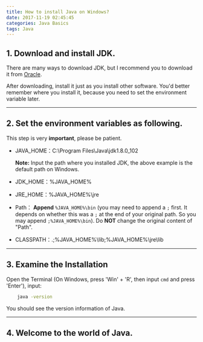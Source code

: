 ```yaml
---
title: How to install Java on Windows?
date: 2017-11-19 02:45:45
categories: Java Basics
tags: Java
---
```


## 1. Download and install JDK.

There are many ways to download JDK, but I recommend you to download it from [Oracle](http://www.oracle.com/technetwork/java/javase/downloads/index.html).

After downloading, install it just as you install other software. You'd better remember where you install it, because you need to set the environment variable later.

---
## 2. Set the environment variables as following.

This step is very **important**, please be patient.

- JAVA_HOME：C:\Program Files\Java\jdk1.8.0_102

     **Note:**  Input the path where you installed JDK, the above example is the default path on Windows.

- JDK_HOME：%JAVA_HOME%
- JRE_HOME：%JAVA_HOME%\jre
- Path： **Append** `%JAVA_HOME%\bin` (you may need to append a `;` first. It depends on whether this was a `;` at the end of your original path. So you may append `;%JAVA_HOME%\bin`). Do **NOT** change the original content of "Path".

- CLASSPATH：.;%JAVA_HOME%\lib;%JAVA_HOME%\jre\lib


---
## 3. Examine the Installation

Open the Terminal (On Windows, press 'Win' + 'R', then input `cmd` and press 'Enter'), input:

```bash
    java -version
```

You should see the version information of Java.

---
## 4. Welcome to the world of Java.